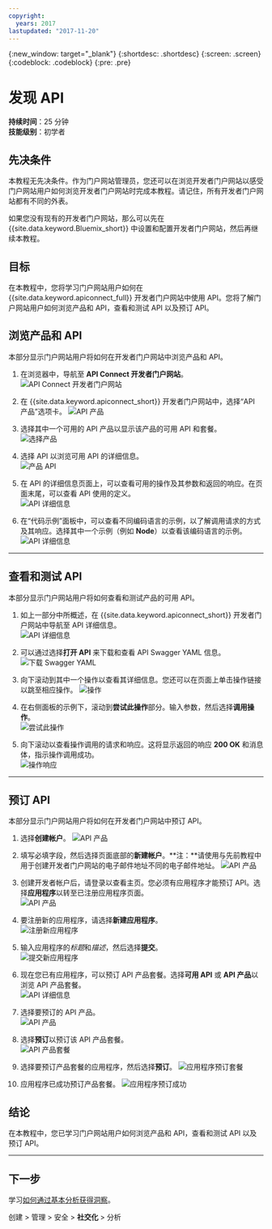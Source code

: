 ```yaml
---
copyright:
  years: 2017
lastupdated: "2017-11-20"
---
```


{:new_window: target="_blank"}
{:shortdesc: .shortdesc}
{:screen: .screen}
{:codeblock: .codeblock}
{:pre: .pre}

# 发现 API
**持续时间**：25 分钟  
**技能级别**：初学者  


## 先决条件
本教程无先决条件。作为门户网站管理员，您还可以在浏览开发者门户网站以感受门户网站用户如何浏览开发者门户网站时完成本教程。请记住，所有开发者门户网站都有不同的外表。

 

如果您没有现有的开发者门户网站，那么可以先在 {{site.data.keyword.Bluemix_short}} 中设置和配置开发者门户网站，然后再继续本教程。



## 目标
在本教程中，您将学习门户网站用户如何在 {{site.data.keyword.apiconnect_full}} 开发者门户网站中使用 API。您将了解门户网站用户如何浏览产品和 API，查看和测试 API 以及预订 API。

 

## 浏览产品和 API
本部分显示门户网站用户将如何在开发者门户网站中浏览产品和 API。

1. 在浏览器中，导航至 **API Connect 开发者门户网站**。
![API Connect 开发者门户网站](images/11-developer-portal.png)

2. 在 {{site.data.keyword.apiconnect_short}} 开发者门户网站中，选择“API 产品”选项卡。
![API 产品](images/12-API-products.png)

3. 选择其中一个可用的 API 产品以显示该产品的可用 API 和套餐。  
  ![选择产品](images/13-product.png)

4. 选择 API 以浏览可用 API 的详细信息。  
  ![产品 API](images/14-api.png)

5. 在 API 的详细信息页面上，可以查看可用的操作及其参数和返回的响应。在页面末尾，可以查看 API 使用的定义。  
  ![API 详细信息](images/15-details.png) 

6. 在“代码示例”面板中，可以查看不同编码语言的示例，以了解调用请求的方式及其响应。选择其中一个示例（例如 **Node**）以查看该编码语言的示例。  
  ![API 详细信息](images/16-examples.png) 

---

## 查看和测试 API
本部分显示门户网站用户将如何查看和测试产品的可用 API。 

1. 如上一部分中所概述，在 {{site.data.keyword.apiconnect_short}} 开发者门户网站中导航至 API 详细信息。  
  ![API 详细信息](images/21-details.png) 

2. 可以通过选择**打开 API** 来下载和查看 API Swagger YAML 信息。  
  ![下载 Swagger YAML](images/22-swagger.png) 

3. 向下滚动到其中一个操作以查看其详细信息。您还可以在页面上单击操作链接以跳至相应操作。
![操作](images/23-operation.png)

4. 在右侧面板的示例下，滚动到**尝试此操作**部分。输入参数，然后选择**调用操作**。  
  ![尝试此操作](images/24-try-this-operation.png)

5. 向下滚动以查看操作调用的请求和响应。这将显示返回的响应 **200 OK** 和消息体，指示操作调用成功。  
  ![操作响应](images/25-operation-response.png)

---

## 预订 API
本部分显示门户网站用户将如何在开发者门户网站中预订 API。 

1. 选择**创建帐户**。
![API 产品](images/31-create-account.png)

2. 填写必填字段，然后选择页面底部的**新建帐户**。**注：**请使用与先前教程中用于创建开发者门户网站的电子邮件地址不同的电子邮件地址。
![API 产品](images/32-create-new-account.png)

3. 创建开发者帐户后，请登录以查看主页。您必须有应用程序才能预订 API。选择**应用程序**以转至已注册应用程序页面。  
  ![API 产品](images/33-login.png)

4. 要注册新的应用程序，请选择**新建应用程序**。  
  ![注册新应用程序](images/34-create-new-app.png)

5. 输入应用程序的*标题*和*描述*，然后选择**提交**。  
  ![提交新应用程序](images/35-submit-new-app.png) 

6. 现在您已有应用程序，可以预订 API 产品套餐。选择**可用 API** 或 **API 产品**以浏览 API 产品套餐。  
  ![API 详细信息](images/36-api-products.png) 

7. 选择要预订的 API 产品。  
  ![API 产品](images/37-select-product.png) 

8. 选择**预订**以预订该 API 产品套餐。  
  ![API 产品套餐](images/38-subscribe-plan.png) 

9. 选择要预订产品套餐的应用程序，然后选择**预订**。
![应用程序预订套餐](images/39-subscribe-app-plan.png) 

10. 应用程序已成功预订产品套餐。
![应用程序预订成功](images/310-subscribe-success.png) 

## 结论

在本教程中，您已学习门户网站用户如何浏览产品和 API，查看和测试 API 以及预订 API。 

---

## 下一步

学习[如何通过基本分析获得洞察](tut_insights_analytics.html)。

创建 > 管理 > 安全 > **社交化** > 分析  



